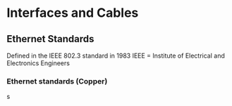 <h1>Interfaces and Cables</h1>

<h2>Ethernet Standards</h2>
    Defined in the IEEE 802.3 standard in 1983
    IEEE = Institute of Electrical and Electronics Engineers
 <h3>Ethernet standards (Copper)</h3>
     s